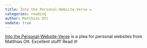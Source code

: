 ```yaml
---
title: Into the Personal-Website-Verse ★
categories: reading
author: Matthias Ott
nodate: true
---
```

[Into the Personal-Website-Verse](https://matthiasott.com/articles/into-the-personal-website-verse) is a plea for personal websites from Matthias Ott. Excellent stuff! Read it!